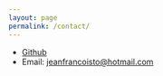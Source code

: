 ```yaml
---
layout: page
permalink: /contact/
---
```

* [Github](https://github.com/jfto23/)
* Email: jeanfrancoisto@hotmail.com
